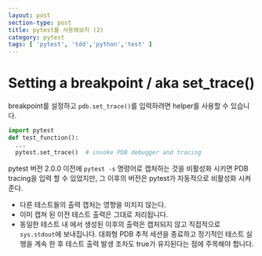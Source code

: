 ```yaml
---
layout: post
section-type: post
title: pytest를 사용해보자 (2)
category: pytest
tags: [ 'pytest', 'tdd','python','test' ]
---
```


# Setting a breakpoint / aka set_trace()

breakpoint를 설정하고 ```pdb.set_trace()```를 입력하려면 helper를 사용할 수 있습니다.
``` python
import pytest
def test_function():
  ...
  pytest.set_trace()  # invoke PDB debugger and tracing
```
pytest 버전 2.0.0 이전에 ```pytest -s``` 명령어로 캡처하는 것을 비활성화 시키면 PDB tracing을 입력 할 수 있었지만, 그 이후의 버전은 pytest가 자동적으로 비활성화 시켜준다.

* 다른 테스트들의 출력 캡처는 영향을 미치지 않는다.
* 이미 캡쳐 된 이전 테스트 출력은 그대로 처리됩니다.
* 동일한 테스트 내 에서 생성된 이후의 출력은 캡처되지 않고 직접적으로 ```sys.stdout```에 보내집니다. 대화형 PDB 추적 세션을 종료하고 정기적인 테스트 실행을 계속 한 후 테스트 출력 발생 조차도 true가 유지된다는 점에 주목해야 합니다.
